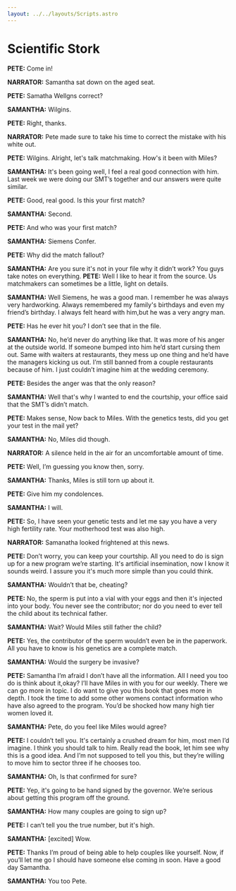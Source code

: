 ```yaml
---
layout: ../../layouts/Scripts.astro
---
```


# Scientific Stork

**PETE:**
Come in!

**NARRATOR:**
Samantha sat down on the aged seat. 

**PETE:**
Samatha Wellgns correct?

**SAMANTHA:**
Wilgins.

**PETE:**
Right, thanks.

**NARRATOR:**
Pete made sure to take his time to correct the mistake with his white out. 

**PETE:**
Wilgins. Alright, let's talk matchmaking. How's it been with Miles?

**SAMANTHA:**
It's been going well, I feel a real good connection with him. Last week we were doing our SMT’s together and our answers were quite similar.

**PETE:**
Good, real good. Is this your first match?

**SAMANTHA:**
Second.

**PETE:**
And who was your first match?

**SAMANTHA:**
Siemens Confer.

**PETE:**
Why did the match fallout?

**SAMANTHA:**
Are you sure it's not in your file why it didn’t work? You guys take notes on everything.
**PETE:**
Well I like to hear it from the source. Us matchmakers can sometimes be a little, light on details.

**SAMANTHA:**
Well Siemens, he was a good man. I remember he was always very hardworking. Always remembered my family's birthdays and even my friend’s birthday. I always felt heard with him,but he was a very angry man.

**PETE:**
Has he ever hit you? I don’t see that in the file. 

**SAMANTHA:**
No, he’d never do anything like that. It was more of his anger at the outside world. If someone bumped into him he’d start cursing them out. Same with waiters at restaurants, they mess up one thing and he’d have the managers kicking us out. I’m still banned from a couple restaurants because of him. I just couldn’t imagine him at the wedding ceremony.

**PETE:**
Besides the anger was that the only reason?

**SAMANTHA:**
Well that's why I wanted to end the courtship, your office said that the SMT’s didn’t match.

**PETE:**
Makes sense, Now back to Miles. With the genetics tests, did you get your test in the mail yet?

**SAMANTHA:**
No, Miles did though.

**NARRATOR:**
A silence held in the air for an uncomfortable amount of time. 

**PETE:**
Well, I’m guessing you know then, sorry.


**SAMANTHA:**
Thanks, Miles is still torn up about it.


**PETE:**
Give him my condolences.

**SAMANTHA:**
I will.

**PETE:**
So, I have seen your genetic tests and let me say you have a very high fertility rate. Your motherhood test was also high. 

**NARRATOR:**
Samanatha looked frightened at this news. 

**PETE:**
Don’t worry, you can keep your courtship. All you need to do is sign up for a new program we’re starting. It's artificial insemination, now I know it sounds weird. I assure you it's much more simple than you could think. 

**SAMANTHA:**
Wouldn’t that be, cheating?

**PETE:**
No, the sperm is put into a vial with your eggs and then it's injected into your body. You never see the contributor; nor do you need to ever tell the child about its technical father.

**SAMANTHA:**
Wait? Would Miles still father the child?

**PETE:**
Yes, the contributor of the sperm wouldn’t even be in the paperwork. All you have to know is his genetics are a complete match.

**SAMANTHA:**
Would the surgery be invasive?

**PETE:**
Samantha I’m afraid I don’t have all the information. All I need you too do is think about it,okay? I’ll have Miles in with you for our weekly. There we can go more in topic. I do want to give you this book that goes more in depth. I took the time to add some other womens contact information who have also agreed to the program. You’d be shocked how many high tier women loved it.

**SAMANTHA:**
Pete, do you feel like Miles would agree?

**PETE:**
I couldn’t tell you. It's certainly a crushed dream for him, most men I’d imagine. I think you should talk to him. Really read the book, let him see why this is a good idea. And I’m not supposed to tell you this, but they’re willing to move him to sector three if he chooses too.

**SAMANTHA:**
Oh, Is that confirmed for sure?

**PETE:**
Yep, it's going to be hand signed by the governor. We’re serious about getting this program off the ground. 

**SAMANTHA:**
How many couples are going to sign up? 

**PETE:**
I can’t tell you the true number, but it's high.

**SAMANTHA:**
[excited]
Wow. 

**PETE:**
Thanks I’m proud of being able to help couples like yourself. Now, if you’ll let me go I should have someone else coming in soon. Have a good day Samantha.

**SAMANTHA:**
You too Pete.


